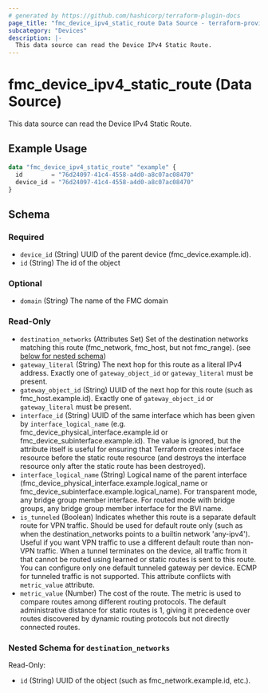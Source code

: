 ```yaml
---
# generated by https://github.com/hashicorp/terraform-plugin-docs
page_title: "fmc_device_ipv4_static_route Data Source - terraform-provider-fmc"
subcategory: "Devices"
description: |-
  This data source can read the Device IPv4 Static Route.
---
```


# fmc_device_ipv4_static_route (Data Source)

This data source can read the Device IPv4 Static Route.

## Example Usage

```terraform
data "fmc_device_ipv4_static_route" "example" {
  id        = "76d24097-41c4-4558-a4d0-a8c07ac08470"
  device_id = "76d24097-41c4-4558-a4d0-a8c07ac08470"
}
```

<!-- schema generated by tfplugindocs -->
## Schema

### Required

- `device_id` (String) UUID of the parent device (fmc_device.example.id).
- `id` (String) The id of the object

### Optional

- `domain` (String) The name of the FMC domain

### Read-Only

- `destination_networks` (Attributes Set) Set of the destination networks matching this route (fmc_network, fmc_host, but not fmc_range). (see [below for nested schema](#nestedatt--destination_networks))
- `gateway_literal` (String) The next hop for this route as a literal IPv4 address. Exactly one of `gateway_object_id` or `gateway_literal` must be present.
- `gateway_object_id` (String) UUID of the next hop for this route (such as fmc_host.example.id). Exactly one of `gateway_object_id` or `gateway_literal` must be present.
- `interface_id` (String) UUID of the same interface which has been given by `interface_logical_name` (e.g. fmc_device_physical_interface.example.id or fmc_device_subinterface.example.id). The value is ignored, but the attribute itself is useful for ensuring that Terraform creates interface resource before the static route resource (and destroys the interface resource only after the static route has been destroyed).
- `interface_logical_name` (String) Logical name of the parent interface (fmc_device_physical_interface.example.logical_name or fmc_device_subinterface.example.logical_name). For transparent mode, any bridge group member interface. For routed mode with bridge groups, any bridge group member interface for the BVI name.
- `is_tunneled` (Boolean) Indicates whether this route is a separate default route for VPN traffic. Should be used for default route only (such as when the destination_networks points to a builtin network 'any-ipv4'). Useful if you want VPN traffic to use a different default route than non-VPN traffic. When a tunnel terminates on the device, all traffic from it that cannot be routed using learned or static routes is sent to this route. You can configure only one default tunneled gateway per device. ECMP for tunneled traffic is not supported. This attribute conflicts with `metric_value` attribute.
- `metric_value` (Number) The cost of the route. The metric is used to compare routes among different routing protocols. The default administrative distance for static routes is 1, giving it precedence over routes discovered by dynamic routing protocols but not directly connected routes.

<a id="nestedatt--destination_networks"></a>
### Nested Schema for `destination_networks`

Read-Only:

- `id` (String) UUID of the object (such as fmc_network.example.id, etc.).
